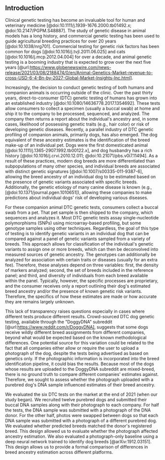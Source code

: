## Introduction

Clinical genetic testing has become an invaluable tool for human and veterinary medicine [@doi:10.1111/j.1939-1676.2000.tb01492.x; @doi:10.2147/PGPM.S48887].
The study of genetic disease in animal models has a long history, and commercial genetic testing has been used to guide agricultural breeding practices for over 20 years [@doi:10.1038/nrg701].
Commercial testing for genetic risk factors has been common for dogs [@doi:10.1016/j.tvjl.2011.06.025] and cats [@doi:10.1016/j.mcp.2012.04.004] for over a decade, and animal genetic testing is a booming industry that is expected to grow over the next five years [@url:https://www.globenewswire.com/news-release/2021/03/08/2188474/0/en/Animal-Genetics-Market-revenue-to-cross-USD-6-4-Bn-by-2027-Global-Market-Insights-Inc.html].

Increasingly, the decision to conduct genetic testing of both humans and companion animals is occurring outside of the clinic.
Over the past thirty years, direct-to-consumer (DTC) genetic testing of humans has grown into an established industry [@doi:10.1080/14636778.2017.1354692].
These tests allow consumers to collect a specimen (usually a buccal swab) at home and ship it to the company to be processed, sequenced, and analyzed.
The company then returns a report about the individual's ancestry and, in some cases, likelihood of possessing genetic traits (e.g., hair color) or risk of developing genetic diseases.
Recently, a parallel industry of DTC genetic profiling of companion animals, primarily dogs, has also emerged.
The dog equivalent of these ancestry estimates is the identification of the breed make-up of an individual pet.
Dogs were the first domesticated animal [@doi:10.1111/j.1365-2907.1992.tb00122.x], and dog husbandry has a rich history [@doi:10.1016/j.crvi.2010.12.011; @doi:10.21071/pbs.v0i7.11494].
As a result of these practices, modern dog breeds are more differentiated than subpopulations of many other species, and individual breeds are associated with distinct genetic signatures [@doi:10.1007/s00335-011-9387-6], allowing the breed ancestry of an individual dog to be estimated based on the presence of genetic variants associated with specific breeds.
Additionally, the genetic etiology of many canine disease is known (e.g., [@doi:10.1371/journal.pgen.1010651]), allowing these companies to make predictions about individual dogs' risk of developing various diseases.

For these companion animal DTC genetic tests, consumers collect a buccal swab from a pet.
That pet sample is then shipped to the company, which sequences and analyzes it.
Most DTC genetic tests assay single-nucleotide polymorphisms (SNPs) using microarray-based profiling, but some genotype samples using other techniques.
Regardless, the goal of this type of testing is to identify genetic variants in an individual dog that can be compared against a panel of genetic variants sampled from a variety of breeds.
This approach allows for classification of the individual's genetic variants to assign one or more breeds, which can then be deconvolved into measured sources of genetic ancestry.
The genotypes can additionally be analyzed for association with certain traits or diseases (usually for an extra fee).
Therefore, these analyses depend on three variables: first, the density of markers analyzed; second, the set of breeds included in the reference panel; and third, and diversity of individuals from each breed available within the panel.
Typically, however, the specific processes are proprietary, and the consumer receives only a report outlining their dog's estimated breed ancestry and/or the presence of known genetic risk variants.
Therefore, the specifics of how these estimates are made or how accurate they are remains largely unknown.

This lack of transparency raises questions especially in cases where different tests produce different results.
Crowd-sourced DTC dog genetic testing, available through the "DoggyDNA" subreddit [@url:https://www.reddit.com/r/DoggyDNA], suggests that some dogs receive wildly different breed assignments from different companies, beyond what would be expected based on the known methodological differences.
One potential source for this variation could be related to the fact that all companies either allow or require the user to upload a photograph of the dog, despite the tests being advertised as based on genetics only.
If the photographic information is incorporated into the breed identification pipeline, it could bias the results.
Because most of the dogs whose results are uploaded to the DoggyDNA subreddit are mixed-breed, there is no ground truth to compare different companies' estimates against.
Therefore, we sought to assess whether the photograph uploaded with a purebred dog's DNA sample influenced estimates of their breed ancestry.

We evaluated the six DTC tests on the market at the end of 2021 (when our study began).
We recruited twelve purebred dogs and submitted their buccal DNA samples along with their photograph to each company.
For half the tests, the DNA sample was submitted with a photograph of the DNA donor.
For the other half, photos were swapped between dogs so that each DNA sample was submitted with a photograph of a different purebred dog.
We evaluated whether predicted breeds matched the donor's registered breed.
This design allowed us to evaluate whether the photograph affected ancestry estimation.
We also evaluated a photograph-only baseline using a deep neural network trained to identify dog breeds [@arXiv:1912.03151].
This design allows us to provide a formal comparison of differences in breed ancestry estimation across different platforms.

